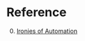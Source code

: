 # Reference

0. [Ironies of Automation](https://ckrybus.com/static/papers/Bainbridge_1983_Automatica.pdf)

